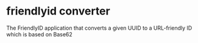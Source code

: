 # friendlyid converter
The FriendlyID application that converts a given UUID to a URL-friendly ID which is based on Base62

